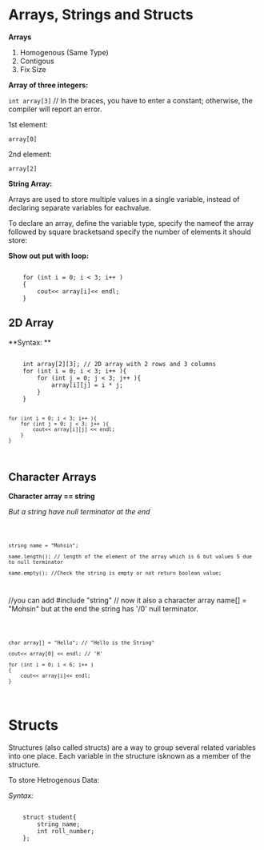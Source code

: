 # Arrays, Strings and Structs #

**Arrays**

1. Homogenous (Same Type)
2. Contigous  
3. Fix Size


**Array of three integers:**

<code>int array[3]</code> // In the braces, you have to enter a constant; otherwise, the compiler will report an error.

1st element:

<code>array[0]</code>

2nd element:

<code>array[2]</code>

**String Array:**


Arrays are used to store multiple values in a single variable, instead of declaring separate variables for eachvalue.

To declare an array, define the variable type, specify the nameof the array followed by square bracketsand specify the number of elements it should store:

**Show out put with loop:**

<code>
    for (int i = 0; i < 3; i++ )
    {
        cout<< array[i]<< endl;
    }
</code>

## 2D Array ##

**Syntax: **

<code>
    int array[2][3]; // 2D array with 2 rows and 3 columns
    for (int i = 0; i < 3; i++ ){
        for (int j = 0; j < 3; j++ ){
            array[i][j] = i * j;
        }
    }
    
    for (int i = 0; i < 3; i++ ){
        for (int j = 0; j < 3; j++ ){
            cout<< array[i][j] << endl;
        }
    }
</code>


## Character Arrays ##

**Character array  == string**

*But a string have null terminator at the end*
 


<code>

    string name = "Mohsin";

    name.length(); // length of the element of the array which is 6 but values 5 due to null terminator

    name.empty(); //Check the string is empty or not return boolean value; 

</code>//you can add #include "string" // now it also a character array name[] = "Mohsin" but at the end the string has '/0' null terminator.

<code>

    char array[] = "Hello"; // "Hello is the String"

    cout<< array[0] << endl; // 'H'

    for (int i = 0; i < 6; i++ )
    {
        cout<< array[i]<< endl;
    }
    

</code>


# Structs #

Structures (also called structs) are a way to group several related variables into one place. Each variable in the structure isknown as a member of the structure. 

To store Hetrogenous Data:

*Syntax:*

<code>
    struct student{
        string name;
        int roll_number;
    };
</code>

